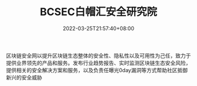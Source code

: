 ﻿---
weight: 
title: "BCSEC白帽汇安全研究院"
description: "区块链安全网以提升区块链生态整体的安全性、隐私性以及可用性为己任，致力于提供业界领先的产品和服务"
date: 2022-03-25T21:57:40+08:00
lastmod: 2022-03-25T16:45:40+08:00
draft: false
authors: ["Metabd"]
featuredImage: "bcsecbaimaohuianquanyanjiuyuan.jpg"
link: ""
tags: ["安全机构","BCSEC白帽汇安全研究院"]
categories: ["navigation"]
navigation: ["安全机构"]
lightgallery: true
toc: true
pinned: false
recommend: false
recommend1: false
---
区块链安全网以提升区块链生态整体的安全性、隐私性以及可用性为己任，致力于提供业界领先的产品和服务。发布行业趋势报告、实时监测区块链生态安全风险，提供相关的安全解决方案和服务，以及负责任曝光0day漏洞等方式帮助社区抵御新兴的安全威胁
